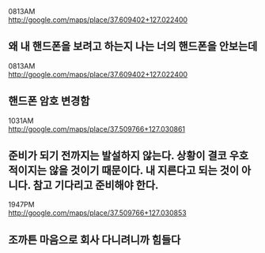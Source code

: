 0813AM  
http://google.com/maps/place/37.609402+127.022400  
  
왜 내 핸드폰을 보려고 하는지
나는 너의 핸드폰을 안보는데
----------
  
0813AM  
http://google.com/maps/place/37.609402+127.022400  
  
핸드폰 암호 변경함
----------
  
1031AM  
http://google.com/maps/place/37.509766+127.030861  
  
준비가 되기 전까지는 발설하지 않는다.
상황이 결코 우호적이지는 않을 것이기 때문이다.
내 지른다고 되는 것이 아니다.
참고 기다리고 준비해야 한다.
----------
  
1947PM  
http://google.com/maps/place/37.509766+127.030853  
  
조까튼 마음으로 회사 다니려니까 힘들다
----------
  